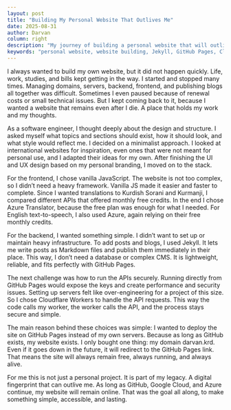 ```yaml
---
layout: post
title: "Building My Personal Website That Outlives Me"
date: 2025-08-31
author: Darvan
column: right
description: "My journey of building a personal website that will outlive me. Using Jekyll, GitHub Pages, and Cloudflare Workers to create a lasting digital legacy."
keywords: "personal website, website building, Jekyll, GitHub Pages, Cloudflare Workers, digital legacy, lasting website, personal branding, minimalist design, vanilla JavaScript, Azure Translator, website architecture, personal project, digital fingerprint"
---
```


I always wanted to build my own website, but it did not happen quickly. Life, work, studies, and bills kept getting in the way. I started and stopped many times. Managing domains, servers, backend, frontend, and publishing blogs all together was difficult. Sometimes I even paused because of renewal costs or small technical issues. But I kept coming back to it, because I wanted a website that remains even after I die. A place that holds my work and my thoughts.

As a software engineer, I thought deeply about the design and structure. I asked myself what topics and sections should exist, how it should look, and what style would reflect me. I decided on a minimalist approach. I looked at international websites for inspiration, even ones that were not meant for personal use, and I adapted their ideas for my own. After finishing the UI and UX design based on my personal branding, I moved on to the stack.

For the frontend, I chose vanilla JavaScript. The website is not too complex, so I didn’t need a heavy framework. Vanilla JS made it easier and faster to complete. Since I wanted translations to Kurdish Sorani and Kurmanji, I compared different APIs that offered monthly free credits. In the end I chose Azure Translator, because the free plan was enough for what I needed. For English text-to-speech, I also used Azure, again relying on their free monthly credits.

For the backend, I wanted something simple. I didn’t want to set up or maintain heavy infrastructure. To add posts and blogs, I used Jekyll. It lets me write posts as Markdown files and publish them immediately in their place. This way, I don’t need a database or complex CMS. It is lightweight, reliable, and fits perfectly with GitHub Pages.

The next challenge was how to run the APIs securely. Running directly from GitHub Pages would expose the keys and create performance and security issues. Setting up servers felt like over-engineering for a project of this size. So I chose Cloudflare Workers to handle the API requests. This way the code calls my worker, the worker calls the API, and the process stays secure and simple.

The main reason behind these choices was simple: I wanted to deploy the site on GitHub Pages instead of my own servers. Because as long as GitHub exists, my website exists. I only bought one thing: my domain darvan.krd. Even if it goes down in the future, it will redirect to the GitHub Pages link. That means the site will always remain free, always running, and always alive.

For me this is not just a personal project. It is part of my legacy. A digital fingerprint that can outlive me. As long as GitHub, Google Cloud, and Azure continue, my website will remain online. That was the goal all along, to make something simple, accessible, and lasting.
